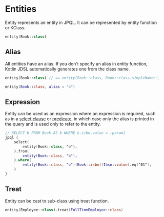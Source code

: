 # Entities

Entity represents an entity in JPQL. It can be represented by entity function or KClass.&#x20;

```kotlin
entity(Book::class)
```

## Alias

All entities have an alias. If you don't specify an alias in entity function, Kotlin JDSL automatically generates one from the class name.

```kotlin
entity(Book::class) // == entity(Book::class, Book::class.simpleName!!)

entity(Book::class, alias = "b")
```

## Expression

Entity can be used as an expression where an expression is required, such as in a [select clause](statements.md#select-clause) or [predicate](predicates.md), in which case only the alias is printed in the query and is used only to refer to the entity.

```kotlin
// SELECT b FROM Book AS b WHERE b.isbn.value = :param1
jpql {
    select(
        entity(Book::class, "b"),
    ).from(
        entity(Book::class, "b"),
    ).where(
        entity(Book::class, "b")(Book::isbn)(Ibsn::value).eq("01"),
    )
}
```

## Treat

Entity can be cast to sub-class using treat function.&#x20;

```kotlin
entity(Employee::class).treat(FullTimeEmployee::class)
```
